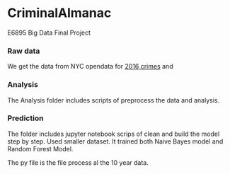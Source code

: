 # CriminalAlmanac
E6895 Big Data Final Project

### Raw data
We get the data from NYC opendata for [2016 crimes](https://data.cityofnewyork.us/Public-Safety/NYPD-Complaint-Data-Historic/qgea-i56i)
 and 
### Analysis
The Analysis folder includes scripts of preprocess the data and analysis.

### Prediction
The folder includes jupyter notebook scrips of clean and build the model step by step. Used smaller dataset.
It trained both Naive Bayes model and Random Forest Model.

The py file is the file process al the 10 year data.
